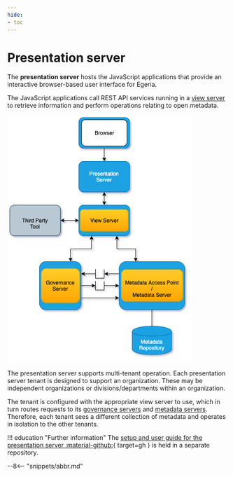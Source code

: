 ```yaml
---
hide:
- toc
---
```


<!-- SPDX-License-Identifier: CC-BY-4.0 -->
<!-- Copyright Contributors to the Egeria project. -->

# Presentation server

The **presentation server** hosts the JavaScript applications that provide an interactive browser-based
user interface for Egeria.

The JavaScript applications call REST API services running in a [view server](view-server.md)
to retrieve information and perform operations relating to open metadata.

![A presentation server in the open metadata ecosystem](view-server.png)

The presentation server supports multi-tenant operation.
Each presentation server tenant is designed to support an organization.
These may be independent organizations or divisions/departments within an organization.  

The tenant is configured with the appropriate view server to use, which in turn routes requests
to its [governance servers](/egeria-docs/concepts/governance-server) and [metadata servers](/egeria-docs/concepts/metadata-server).
Therefore, each tenant sees a different collection of metadata and operates in isolation to the other tenants.

!!! education "Further information"
    The [setup and user guide for the presentation server :material-github:](https://github.com/odpi/egeria-react-ui){ target=gh }
    is held in a separate repository.

--8<-- "snippets/abbr.md"
